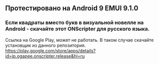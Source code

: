 ## Протестировано на Android 9 EMUI 9.1.0
### Если квадраты вместо букв в визуальной новелле на Android - скачайте этот ONScripter для русского языка.
Ссылка на Google Play, может не работать. В таком случае скачайте установщик из данного репозитория. 
https://play.google.com/store/apps/details?id=jp.ogapee.onscripter.release&hl=ru
